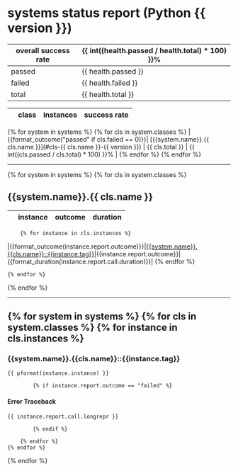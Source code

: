 # systems status report (Python {{ version }})

| overall success rate | {{ int((health.passed / health.total) * 100) }}% |
|-|-|
| passed | {{ health.passed }} |
| failed | {{ health.failed }} |
| total  | {{ health.total }} |

| | class    | instances | success rate |
|-|----------|-----------|--------------|
{% for system in systems %}
    {% for cls in system.classes %}
|{{format_outcome("passed" if cls.failed == 0)}}| [{{system.name}}.{{ cls.name }}](#cls-{{ cls.name }}-{{ version }}) | {{ cls.total }} | {{ int((cls.passed / cls.total) * 100) }}% |
    {% endfor %}
{% endfor %}

---

{% for system in systems %}
    {% for cls in system.classes %}
## <a name="cls-{{cls.name}}-{{version}}">{{system.name}}.{{ cls.name }}</a>

| | instance | outcome | duration |
|-|----------|---------|----------|
        {% for instance in cls.instances %}
|{{format_outcome(instance.report.outcome)}}|[{{system.name}}.{{cls.name}}::{{instance.tag}}](#tag-{{instance.tag}}-{{version}})|{{instance.report.outcome}}|{{format_duration(instance.report.call.duration)}}|
        {% endfor %}

    {% endfor %}
{% endfor %}

---

{% for system in systems %}
    {% for cls in system.classes %}
        {% for instance in cls.instances %}
---
### <a name="tag-{{instance.tag}}-{{version}}">{{system.name}}.{{cls.name}}::{{instance.tag}}</a>

```
{{ pformat(instance.instance) }}
```

            {% if instance.report.outcome == "failed" %}
#### Error Traceback

```
{{ instance.report.call.longrepr }}
```
            {% endif %}

        {% endfor %}
    {% endfor %}
{% endfor %}
